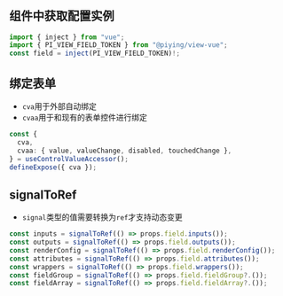 #

## 组件中获取配置实例
```typescript
import { inject } from "vue";
import { PI_VIEW_FIELD_TOKEN } from "@piying/view-vue";
const field = inject(PI_VIEW_FIELD_TOKEN)!;
```

## 绑定表单
- `cva`用于外部自动绑定
- `cvaa`用于和现有的表单控件进行绑定

```typescript
const {
  cva,
  cvaa: { value, valueChange, disabled, touchedChange },
} = useControlValueAccessor();
defineExpose({ cva });
```

## signalToRef

- `signal`类型的值需要转换为`ref`才支持动态变更

```typescript
const inputs = signalToRef(() => props.field.inputs());
const outputs = signalToRef(() => props.field.outputs());
const renderConfig = signalToRef(() => props.field.renderConfig());
const attributes = signalToRef(() => props.field.attributes());
const wrappers = signalToRef(() => props.field.wrappers());
const fieldGroup = signalToRef(() => props.field.fieldGroup?.());
const fieldArray = signalToRef(() => props.field.fieldArray?.());
```
